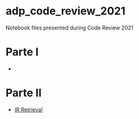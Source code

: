 # adp_code_review_2021
Notebook files presented during Code Review 2021


# Parte I
-

# Parte II
- [IR Retrieval](https://github.com/GuiliGomes/ir_demo)
